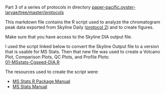 Part 3 of a series of protocols in directory [paper-pacific.oyster-larvae/tree/master/protocols](https://github.com/grace-ac/paper-pacific.oyster-larvae/tree/master/protocols)

This markdown file contains the R script used to analyze the chromatogram peak data exported from Skyline Daily ([protocol 2](https://github.com/grace-ac/paper-pacific.oyster-larvae/blob/master/protocols/02-SkylineDaily-protocol.md)) and to create figures. 

Make sure that you have access to the Skyline DIA output file.

I used the script linked below to convert the Skyline Output file to a version that is usable for MS Stats. Then that new file was used to create a Volcano Plot, Comparison Plots, QC Plots, and Profile Plots:      
[01-MSstats-Cgseed-DIA.R](https://github.com/grace-ac/paper-pacific.oyster-larvae/blob/master/scripts/01-MSstats-Cgseed-DIA.R)

The resources used to create the script were:    
- [MS Stats R Package Manual](https://bioconductor.org/packages/release/bioc/manuals/MSstats/man/MSstats.pdf)
- [MS Stats Manual](http://msstats.org/wp-content/uploads/2017/01/MSstats_v3.7.3_manual.pdf)

